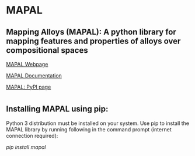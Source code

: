 # MAPAL
## Mapping Alloys (MAPAL): A python library for mapping features and properties of alloys over compositional spaces

[MAPAL Webpage](https://sites.google.com/view/mapal-pylib/)

[MAPAL Documentation](https://ideas-db.notion.site/mapal-3c83308bf94140f6a5bb9ff12dd47543)

[MAPAL: PyPI page](https://pypi.org/project/mapal/)



#
## Installing MAPAL using pip:

Python 3 distribution must be installed on your system. Use pip to install the MAPAL library by running following in the command prompt (internet connection required):

_pip install mapal_

